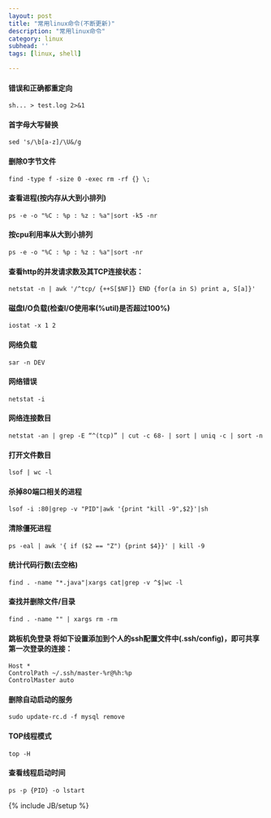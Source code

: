 ```yaml
---
layout: post
title: "常用linux命令(不断更新)"
description: "常用linux命令"
category: linux
subhead: ''
tags: [linux, shell]

---
```

 
#### 错误和正确都重定向
    sh... > test.log 2>&1
#### 首字母大写替换
    sed 's/\b[a-z]/\U&/g
#### 删除0字节文件
    find -type f -size 0 -exec rm -rf {} \;
#### 查看进程(按内存从大到小排列)
    ps -e -o "%C : %p : %z : %a"|sort -k5 -nr
#### 按cpu利用率从大到小排列
    ps -e -o "%C : %p : %z : %a"|sort -nr
#### 查看http的并发请求数及其TCP连接状态：
    netstat -n | awk '/^tcp/ {++S[$NF]} END {for(a in S) print a, S[a]}'
#### 磁盘I/O负载(检查I/O使用率(%util)是否超过100%)
    iostat -x 1 2
#### 网络负载
    sar -n DEV
#### 网络错误
    netstat -i
#### 网络连接数目
    netstat -an | grep -E “^(tcp)” | cut -c 68- | sort | uniq -c | sort -n
#### 打开文件数目
    lsof | wc -l
#### 杀掉80端口相关的进程
    lsof -i :80|grep -v "PID"|awk '{print "kill -9",$2}'|sh
#### 清除僵死进程
    ps -eal | awk '{ if ($2 == "Z") {print $4}}' | kill -9
#### 统计代码行数(去空格)
    find . -name "*.java"|xargs cat|grep -v ^$|wc -l
#### 查找并删除文件/目录
    find . -name "" | xargs rm -rm
#### 跳板机免登录 将如下设置添加到个人的ssh配置文件中(.ssh/config)，即可共享第一次登录的连接：

    Host *
    ControlPath ~/.ssh/master-%r@%h:%p
    ControlMaster auto

#### 删除自动启动的服务
    sudo update-rc.d -f mysql remove 
   
#### TOP线程模式
    top -H

#### 查看线程启动时间
    ps -p {PID} -o lstart

{% include JB/setup %}
